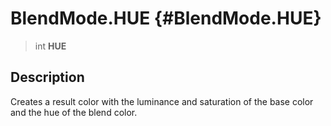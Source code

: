 BlendMode.HUE {#BlendMode.HUE}
=============

> int **HUE**

Description
-----------

Creates a result color with the luminance and saturation of the base
color and the hue of the blend color.
